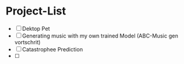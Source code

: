 # Project-List
- [ ] Dektop Pet
- [ ] Generating music with my own trained Model (ABC-Music gen vortschrit)
- [ ] Catastrophee Prediction
- [ ] 

